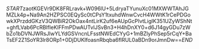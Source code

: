 $START$zaotKGEVr9DK8FRLravk+W096lU+5LdryaTYunuXc01MXWWTAhJGMZLk4p+Na9An2HZPSC0EQySc0tCPsY1txuhdWnwCvcH4WWtK1rCePDGowkXPrzddGKzV3QWBiR2OkOax4ntLirK2uf6eAUpGcPIvtLigIK351UZyWShNt+ghfLVab6PcRBlfIeKlFFmPDwAUTvlJSvBn3+H4hDnXY0+d6J14gyGDu7zWbZo1bDVNJWRsJlwYLYdGSVncnLFsstNWEdCYyG+1mBZlyPhSep5rCqY+BaTsEF2Z1SoYR3lr8ORp1+0DjDUKlfoasnRbqba6flRUL0aBDn9orJmnDw==$END$